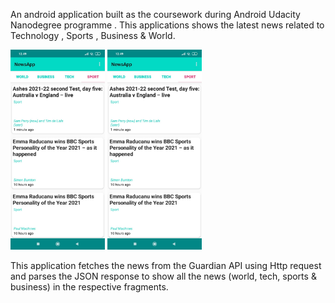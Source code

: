 An android application built as the coursework during Android Udacity Nanodegree programme .
This applications shows the latest news related to Technology , Sports , Business & World.

<img src="app/src/main/res/1.jpeg" width="30%" />  <img src="app/src/main/res/2.jpeg" width="30%" />

This application fetches the news from the Guardian API using Http request and
parses the JSON response to show all the news (world, tech, sports & business) in
the respective fragments.


